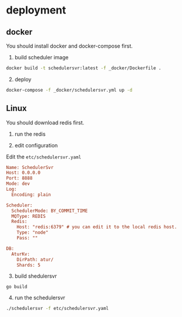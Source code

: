 # deployment

## docker

You should install docker and docker-compose first.

1. build scheduler image
```bash
docker build -t schedulersvr:latest -f _docker/Dockerfile .
```
2. deploy
```bash
docker-compose -f _docker/schedulersvr.yml up -d
```

## Linux

You should download redis first.

1. run the redis

2. edit configuration

Edit the `etc/schedulersvr.yaml`
```ini
Name: SchedulerSvr
Host: 0.0.0.0
Port: 8888
Mode: dev
Log:
  Encoding: plain

Scheduler:
  SchedulerMode: BY_COMMIT_TIME
  MQType: REDIS
  Redis:
    Host: "redis:6379" # you can edit it to the local redis host.
    Type: "node"
    Pass: ""

DB:
  AturKv:
    DirPath: atur/
    Shards: 5
```

3. build shedulersvr
```
go build
```

4. run the schedulersvr
```bash
./schedulersvr -f etc/schedulersvr.yaml
```